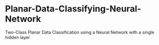 # Planar-Data-Classifying-Neural-Network
Two-Class Planar Data Classification using a Neural Network with a single hidden layer
